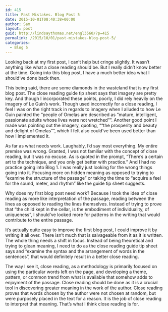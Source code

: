 ```yaml
---
id: 415
title: Past Mistakes. Blog Post 5
date: 2015-10-01T08:40:38+00:00
author: Sam
layout: post
guid: http://lindsaythomas.net/engl3560/?p=415
permalink: /2015/10/01/past-mistakes-blog-post-5/
categories:
  - Blog 5
---
```

Looking back at my first post, I can’t help but cringe slightly. It wasn’t anything like what a close reading should be. But I really didn’t know better at the time. Going into this blog post, I have a much better idea what I should’ve done back then.

This being said, there are some diamonds in the wasteland that is my first blog post. The close reading guide tip sheet says that imagery are pretty key. And though I incorporated these points, poorly, I did rely heavily on the imagery of Le Guin’s work. Though used incorrectly for a close reading, I feel I was on the right track in regards to imagery when I alluded to how Le Guin painted the “people of Omelas are described as “mature, intelligent, passionate adults whose lives were not wretched””. Another good point I made was pointing out the imagery, quoting, ““the prosperity and beauty and delight of Omelas””, which I felt also could’ve been used better than how I implemented it.

As far as what needs work. Laughably, I’d say most everything. My entire premise was wrong. Granted, I was not familiar with the concept of close reading, but it was no excuse. As is quoted in the prompt, “There’s a certain art to the technique, and you only get better with practice.” And I had no practice going into Blog 1. I was really just looking for the wrong things going into it. Focusing more on hidden meaning as opposed to trying to “examine the structure of the passage” or taking the time to “acquire a feel for the sound, meter, and rhythm” like the guide tip sheet suggests.

Why does my first blog post need work? Because I took the idea of close reading as more like interpretation of the passage, reading between the lines as opposed to reading the lines themselves. Instead of trying to prove that “the child kept in the cellar, is the embodiment of individuality, of uniqueness”, I should’ve looked more for patterns in the writing that would contribute to the entire passage.

It’s actually quite easy to improve the first blog post, I could improve it by writing it all over. There isn’t much that is salvageable from it as it is written. The whole thing needs a shift in focus. Instead of being theoretical and trying to glean meaning, I need to do as the close reading guide tip sheet says and “examine the syntax and the arrangement of words in the sentences”, that would definitely result in a better close reading.

The way I see it, close reading, as a methodology is primarily focused on using the particular words left on the page, and developing a theme, pattern, or common trend from what is available that somehow adds to enjoyment of the passage. Close reading should be done as it is a crucial tool in discovering greater meaning in the work of the author. Close reading proves that words chosen by the author were not chosen at random, but were purposely placed in the text for a reason. It is the job of close reading to interpret that meaning. That’s what I think close reading is for.